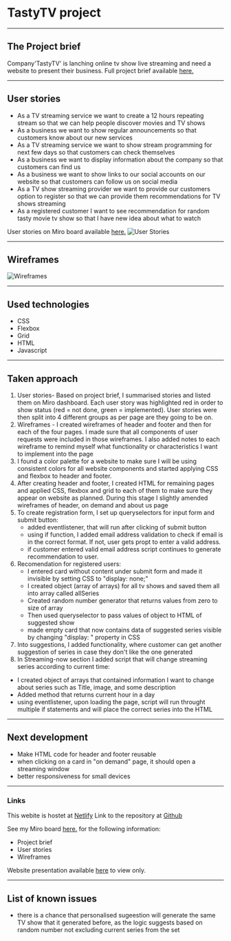 # TastyTV project

---

## The Project brief

Company'TastyTV' is lanching online tv show live streaming and need a website to present their business.
Full project brief available [here.](https://docs.google.com/document/d/1qGlMeesgE4X4n4XjRT_8b_scOuI4E2VREpSwqyOmvUw/edit#)

---

## User stories

- As a TV streaming service we want to create a 12 hours repeating stream so that we can help people discover movies and TV shows
- As a business we want to show regular announcements so that customers know about our new services
- As a TV streaming service we want to show stream programming for next few days so that customers can check themselves
- As a business we want to display information about the company so that customers can find us
- As a business we want to show links to our social accounts on our website so that customers can follow us on social media
- As a TV show streaming provider we want to provide our customers option to register so that we can provide them recommendations for TV shows streaming
- As a registered customer I want to see recommendation for random tasty movie tv show so that I have new idea about what to watch

User stories on Miro board available [here.](https://miro.com/app/board/o9J_l9fwBok=/)
![User Stories](http://tomasadamcik.com/Bootcamp/1.%20Project%201%20-%20Tasty%20TV/User%20Stories.JPG)

---

## Wireframes

![Wireframes](http://tomasadamcik.com/Bootcamp/1.%20Project%201%20-%20Tasty%20TV/Wireframes%20v2.JPG)

---

## Used technologies

- CSS
- Flexbox
- Grid
- HTML
- Javascript

---

## Taken approach

1.  User stories- Based on project brief, I summarised stories and listed them on Miro dashboard. Each user story was highlighted red in order to show status (red = not done, green = implemented). User stories were then split into 4 different groups as per page are they going to be on.
2.  Wireframes - I created wireframes of header and footer and then for each of the four pages. I made sure that all components of user requests were included in those wireframes. I also added notes to each wireframe to remind myself what functionality or characteristics I want to implement into the page
3.  I found a color palette for a website to make sure I will be using consistent colors for all website components and started applying CSS and flexbox to header and footer.
4.  After creating header and footer, I created HTML for remaining pages and applied CSS, flexbox and grid to each of them to make sure they appear on website as planned. During this stage I slightly amended wireframes of header, on demand and about us page
5.  To create registration form, I set up queryselectors for input form and submit button:
    - added eventlistener, that will run after clicking of submit button
    - using if function, I added email address validation to check if email is in the correct format. If not, user gets propt to enter a valid address.
    - if customer entered valid email address script continues to generate recommendation to user.
6.  Recomendation for registered users:
    - I entered card without content under submit form and made it invisible by setting CSS to "display: none;"
    - I created object (array of arrays) for all tv shows and saved them all into array called allSeries
    - Created random number generator that returns values from zero to size of array
    - Then used queryselector to pass values of object to HTML of suggested show
    - made empty card that now contains data of suggested series visible by changing "display: " property in CSS
7.  Into suggestions, I added functionality, where customer can get another suggestion of series in case they don't like the one generated
8.  In Streaming-now section I added script that will change streaming series according to current time:

- I created object of arrays that contained information I want to change about series such as Title, image, and some description
- Added method that returns current hour in a day
- using eventlistener, upon loading the page, script will run throught multiple if statements and will place the correct series into the HTML

---

## Next development

- Make HTML code for header and footer reusable
- when clicking on a card in "on demand" page, it should open a streaming window
- better responsiveness for small devices

---

### Links

This webite is hostet at [Netlify](https://csb-wcw60.netlify.app/)
Link to the repository at [Github](https://github.com/TomasAdamcik-dotcom/Project_1-TastyTV.git)

See my Miro board [here.](https://miro.com/app/board/o9J_l9fwBok=/) for the following information:

- Project brief
- User stories
- Wireframes

Website presentation available [here](https://docs.google.com/presentation/d/18hI1ws3YTXWLts5xR4CWyrrDdq9kAI12mvUfDb7_MM8/edit?usp=sharing) to view only.

---

## List of known issues

- there is a chance that personalised sugeestion will generate the same TV show that it generated before, as the logic suggests based on random number not excluding current series from the set
